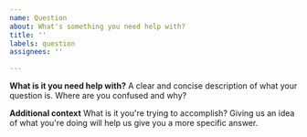 ```yaml
---
name: Question
about: What's something you need help with?
title: ''
labels: question
assignees: ''

---
```


**What is it you need help with?**
A clear and concise description of what your question is.  Where are you confused and why?

**Additional context**
What is it you're trying to accomplish?  Giving us an idea of what you're doing will help us give you a more specific answer.
